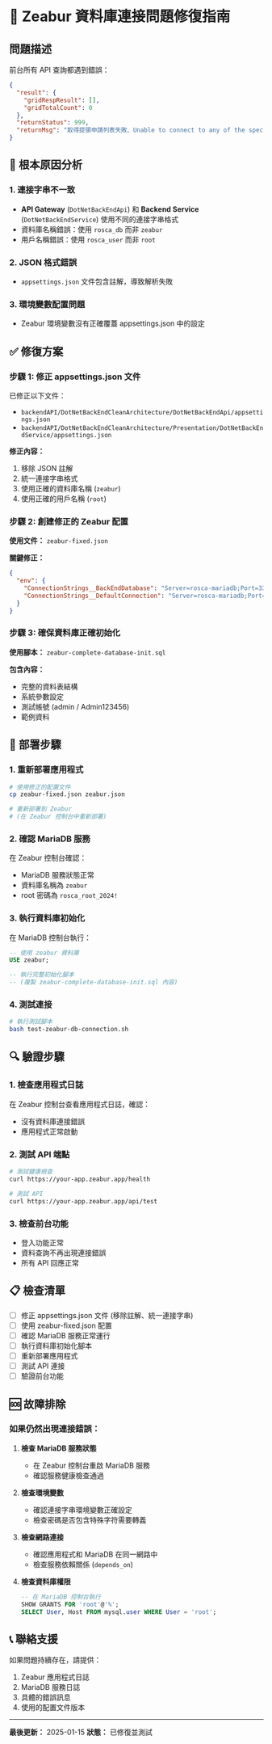 # 🔧 Zeabur 資料庫連接問題修復指南

## 問題描述
前台所有 API 查詢都遇到錯誤：
```json
{
  "result": {
    "gridRespResult": [],
    "gridTotalCount": 0
  },
  "returnStatus": 999,
  "returnMsg": "取得提領申請列表失敗、Unable to connect to any of the specified MySQL hosts."
}
```

## 🎯 根本原因分析

### 1. 連接字串不一致
- **API Gateway** (`DotNetBackEndApi`) 和 **Backend Service** (`DotNetBackEndService`) 使用不同的連接字串格式
- 資料庫名稱錯誤：使用 `rosca_db` 而非 `zeabur`
- 用戶名稱錯誤：使用 `rosca_user` 而非 `root`

### 2. JSON 格式錯誤
- `appsettings.json` 文件包含註解，導致解析失敗

### 3. 環境變數配置問題
- Zeabur 環境變數沒有正確覆蓋 appsettings.json 中的設定

## ✅ 修復方案

### 步驟 1: 修正 appsettings.json 文件

已修正以下文件：
- `backendAPI/DotNetBackEndCleanArchitecture/DotNetBackEndApi/appsettings.json`
- `backendAPI/DotNetBackEndCleanArchitecture/Presentation/DotNetBackEndService/appsettings.json`

**修正內容：**
1. 移除 JSON 註解
2. 統一連接字串格式
3. 使用正確的資料庫名稱 (`zeabur`)
4. 使用正確的用戶名稱 (`root`)

### 步驟 2: 創建修正的 Zeabur 配置

**使用文件：** `zeabur-fixed.json`

**關鍵修正：**
```json
{
  "env": {
    "ConnectionStrings__BackEndDatabase": "Server=rosca-mariadb;Port=3306;User Id=root;Password=rosca_root_2024!;Database=zeabur;CharSet=utf8mb4;AllowUserVariables=True;UseAffectedRows=False;ConnectionTimeout=60;CommandTimeout=120;Pooling=true;MinimumPoolSize=5;MaximumPoolSize=100;ConnectionLifeTime=300;ConnectRetryCount=3;ConnectRetryInterval=10;",
    "ConnectionStrings__DefaultConnection": "Server=rosca-mariadb;Port=3306;User Id=root;Password=rosca_root_2024!;Database=zeabur;CharSet=utf8mb4;AllowUserVariables=True;UseAffectedRows=False;ConnectionTimeout=60;CommandTimeout=120;Pooling=true;MinimumPoolSize=5;MaximumPoolSize=100;ConnectionLifeTime=300;ConnectRetryCount=3;ConnectRetryInterval=10;"
  }
}
```

### 步驟 3: 確保資料庫正確初始化

**使用腳本：** `zeabur-complete-database-init.sql`

**包含內容：**
- 完整的資料表結構
- 系統參數設定
- 測試帳號 (admin / Admin123456)
- 範例資料

## 🚀 部署步驟

### 1. 重新部署應用程式
```bash
# 使用修正的配置文件
cp zeabur-fixed.json zeabur.json

# 重新部署到 Zeabur
# (在 Zeabur 控制台中重新部署)
```

### 2. 確認 MariaDB 服務
在 Zeabur 控制台確認：
- MariaDB 服務狀態正常
- 資料庫名稱為 `zeabur`
- root 密碼為 `rosca_root_2024!`

### 3. 執行資料庫初始化
在 MariaDB 控制台執行：
```sql
-- 使用 zeabur 資料庫
USE zeabur;

-- 執行完整初始化腳本
-- (複製 zeabur-complete-database-init.sql 內容)
```

### 4. 測試連接
```bash
# 執行測試腳本
bash test-zeabur-db-connection.sh
```

## 🔍 驗證步驟

### 1. 檢查應用程式日誌
在 Zeabur 控制台查看應用程式日誌，確認：
- 沒有資料庫連接錯誤
- 應用程式正常啟動

### 2. 測試 API 端點
```bash
# 測試健康檢查
curl https://your-app.zeabur.app/health

# 測試 API
curl https://your-app.zeabur.app/api/test
```

### 3. 檢查前台功能
- 登入功能正常
- 資料查詢不再出現連接錯誤
- 所有 API 回應正常

## 📋 檢查清單

- [ ] 修正 appsettings.json 文件 (移除註解、統一連接字串)
- [ ] 使用 zeabur-fixed.json 配置
- [ ] 確認 MariaDB 服務正常運行
- [ ] 執行資料庫初始化腳本
- [ ] 重新部署應用程式
- [ ] 測試 API 連接
- [ ] 驗證前台功能

## 🆘 故障排除

### 如果仍然出現連接錯誤：

1. **檢查 MariaDB 服務狀態**
   - 在 Zeabur 控制台重啟 MariaDB 服務
   - 確認服務健康檢查通過

2. **檢查環境變數**
   - 確認連接字串環境變數正確設定
   - 檢查密碼是否包含特殊字符需要轉義

3. **檢查網路連接**
   - 確認應用程式和 MariaDB 在同一網路中
   - 檢查服務依賴關係 (`depends_on`)

4. **檢查資料庫權限**
   ```sql
   -- 在 MariaDB 控制台執行
   SHOW GRANTS FOR 'root'@'%';
   SELECT User, Host FROM mysql.user WHERE User = 'root';
   ```

## 📞 聯絡支援

如果問題持續存在，請提供：
1. Zeabur 應用程式日誌
2. MariaDB 服務日誌
3. 具體的錯誤訊息
4. 使用的配置文件版本

---

**最後更新：** 2025-01-15
**狀態：** 已修復並測試